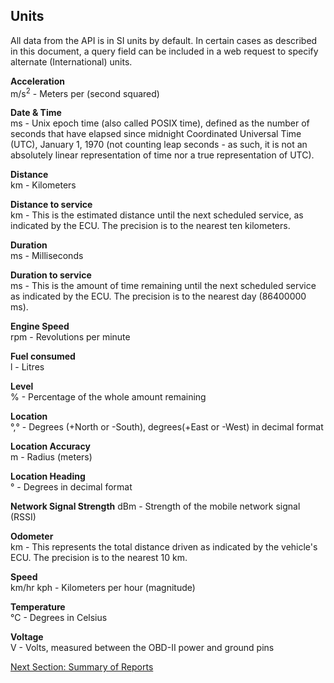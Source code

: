 <h2>Units</h2>  
All data from the API is in SI units by default. In certain cases as described in this document, a query field can be included in a web request to specify alternate (International) units.  

**Acceleration**  
m/s<sup>2</sup> - Meters per (second squared)  
  
**Date & Time**  
ms - Unix epoch time (also called POSIX time), defined as the number of seconds that have elapsed since midnight Coordinated Universal Time (UTC), January 1, 1970 (not counting leap seconds - as such, it is not an absolutely linear representation of time nor a true representation of UTC).  

**Distance**  
km - Kilometers  

**Distance to service**  
km - This is the estimated distance until the next scheduled service, as indicated by the ECU. The precision is to the nearest ten kilometers.  

**Duration**  
ms - Milliseconds  

**Duration to service**  
ms - This is the amount of time remaining until the next scheduled service as indicated by the ECU. The precision is to the nearest day (86400000 ms).  

**Engine Speed**  
rpm - Revolutions per minute  

**Fuel consumed**  
l - Litres  
  
**Level**  
% - Percentage of the whole amount remaining  

**Location**  
°,° - Degrees (+North or -South), degrees(+East or -West) in decimal format  

**Location Accuracy**  
m - Radius (meters)  

**Location Heading**  
° - Degrees in decimal format  

**Network Signal Strength**
dBm - Strength of the mobile network signal (RSSI)  

**Odometer**  
km - This represents the total distance driven as indicated by the vehicle's ECU. The precision is to the nearest 10 km.  

**Speed**  
km/hr kph - Kilometers per hour (magnitude)  

**Temperature**  
°C - Degrees in Celsius   

**Voltage**  
V - Volts, measured between the OBD-II power and ground pins   

[Next Section: Summary of Reports](https://github.com/CarmaSys/CarmaLinkAPI-unstable/blob/1.6/summaryOfReports.md)
